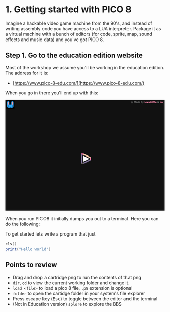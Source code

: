 # 1. Getting started with PICO 8

Imagine a hackable video game machine from the 90's, and instead of writing assembly code you have access to a LUA interpreter. Package it as a virtual machine with a bunch of editors (for code, sprite, map, sound effects and music data) and you've got PICO 8.

## Step 1. Go to the education edition website

Most of the workshop we assume you'll be working in the education edition. The address for it is:

- [https://www.pico-8-edu.com/](https://www.pico-8-edu.com/)

When you go in there you'll end up with this:

![Start up](./assets/1-start-edu.png)

When you run PICO8 it initially dumps you out to a terminal. Here you can do the following:

To get started lets write a program that just

```lua
cls()
print("Hello world")
```

## Points to review

- Drag and drop a cartridge png to run the contents of that png
- `dir`, `cd` to view the current working folder and change it
- `load <file>` to load a pico 8 file, `.p8` extension is optional
- `folder` to open the cartidge folder in your system's file explorer
- Press escape key (<kbd>Esc</kbd>) to toggle between the editor and the terminal
- (Not in Education version) `splore` to explore the BBS
